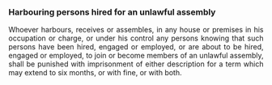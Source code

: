 ### Harbouring persons hired for an unlawful assembly
<div style="text-align: justify">

Whoever harbours, receives or assembles, in any house or premises in his occupation or charge, or under his control any persons knowing that such persons have been hired, engaged or employed, or are about to be hired, engaged or employed, to join or become members of an unlawful assembly, shall be punished with imprisonment of either description for a term which may extend to six months, or with fine, or with both.

</div>
